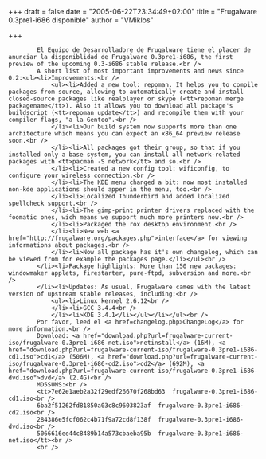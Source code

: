 
+++
draft = false
date = "2005-06-22T23:34:49+02:00"
title = "Frugalware 0.3pre1-i686 disponible"
author = "VMiklos"

+++

            El Equipo de Desarrolladore de Frugalware tiene el placer de anunciar la disponiblidad de Frugalware 0.3pre1-i686, the first preview of the upcoming 0.3-i686 stable release.<br />
            A short list of most important improvements and news since 0.2:<ul><li>Improvements:<br />
                <ul><li>Added a new tool: repoman. It helps you to compile packages from source, allowing to automatically create and install closed-source packages like realplayer or skype (<tt>repoman merge packagename</tt>). Also it allows you to download all package's buildscript (<tt>repoman update</tt>) and recompile them with your compiler flags, "a la Gentoo".<br />
                </li><li>Our build system now supports more than one architecture which means you can expect an x86_64 preview release soon.<br />
                </li><li>All packages got their group, so that if you installed only a base system, you can install all network-related packages with <tt>pacman -S network</tt> and so.<br />
                </li><li>Created a new config tool: wificonfig, to configure your wireless connection.<br />
                </li><li>The KDE menu changed a bit: now most installed non-kde applications should apper in the menu, too.<br />
                </li><li>Localized Thunderbird and added localized spellcheck support.<br />
                </li><li>The gimp-print printer drivers replaced with the foomatic ones, wich means we support much more printers now.<br />
                </li><li>Packaged the rox desktop environment.<br />
                </li><li>New web <a href="http://frugalware.org/packages.php">interface</a> for viewing informations about packages.<br />
                </li><li>Now all package has it's own changelog, which can be viewed from for example the packages page.</li></ul><br />
            </li><li>Package highlights: More than 150 new packages: windowmaker applets, firestarter, pure-ftpd, subversion and more.<br />
            </li><li>Updates: As usual, Frugalware cames with the latest version of upstream stable releases, including:<br />
                <ul><li>Linux kernel 2.6.12<br />
                </li><li>GCC 3.4.4<br />
                </li><li>KDE 3.4.1</li></ul></li></ul><br />
            Por favor, leed el <a href=changelog.php>ChangeLog</a> for more information.<br />
            Download: <a href="download.php?url=frugalware-current-iso/frugalware-0.3pre1-i686-net.iso">netinstall</a> (16M), <a href="download.php?url=frugalware-current-iso/frugalware-0.3pre1-i686-cd1.iso">cd1</a> (506M), <a href="download.php?url=frugalware-current-iso/frugalware-0.3pre1-i686-cd2.iso">cd2</a> (692M), <a href="download.php?url=frugalware-current-iso/frugalware-0.3pre1-i686-dvd.iso">dvd</a> (2.4G)<br />
            MD5SUMS:<br />
            <tt>7e62e1aeb2a32f29edf26670f268bd63  frugalware-0.3pre1-i686-cd1.iso<br />
            6ba2f51262fd81850a03c8c9603823af  frugalware-0.3pre1-i686-cd2.iso<br />
            284386e5fcf062c4b71f9a72cd8f138f  frugalware-0.3pre1-i686-dvd.iso<br />
            5066616ee44c8489b14a573cbaeba95b  frugalware-0.3pre1-i686-net.iso</tt><br />
            <br />
            
        